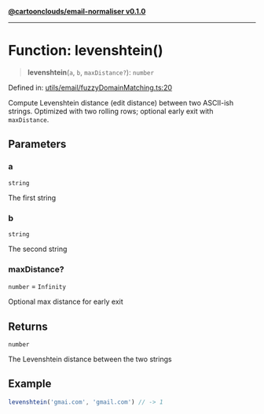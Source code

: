 [**@cartoonclouds/email-normaliser v0.1.0**](../README.md)

***

# Function: levenshtein()

> **levenshtein**(`a`, `b`, `maxDistance?`): `number`

Defined in: [utils/email/fuzzyDomainMatching.ts:20](https://gitlab.com/good-life/glp-frontend/-/blob/main/packages/plugins/email-normaliser/src/utils/email/fuzzyDomainMatching.ts#L20)

Compute Levenshtein distance (edit distance) between two ASCII-ish strings.
Optimized with two rolling rows; optional early exit with `maxDistance`.

## Parameters

### a

`string`

The first string

### b

`string`

The second string

### maxDistance?

`number` = `Infinity`

Optional max distance for early exit

## Returns

`number`

The Levenshtein distance between the two strings

## Example

```ts
levenshtein('gmai.com', 'gmail.com') // -> 1
```
